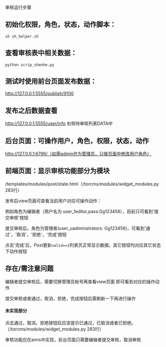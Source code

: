 审核运行步骤

## 初始化权限，角色，状态，动作脚本：

    sh sh_helper.sh 

## 查看审核表中相关数据：

    python scrip_shenhe.py

## 测试时使用前台页面发布数据：

http://127.0.0.1:5555/publish/9100

## 发布之后数据查看

http://127.0.0.1:5555/user/info 右侧待审核列表DATA中

## 后台页面：可操作用户，角色，权限，状态，动作

http://127.0.0.1:6796/（如需admin作为管理员，只接页面中修改用户角色）

## 前端页面：显示审核功能部分为模块

/templates/modules/post/state.html（/torcms/modules/widget_modules.py 283行）

发布后view页面可查看当前用户对应可操作动作：

例如角色为编辑者（用户名为 user_1editor,pass:Gg123456），目前只可看到'提交审核'按钮

提交审核后，角色为管理者(user_uadministrators: Gg123456)，可看到'通过'，'取消'，'拒绝'，'完成'按钮

点击'完成'后，Post更新`valid==1`列表页正常显示数据。其它按钮均对应其它状态下动作按钮

## 存在/需注意问题

编辑者提交审核后，需要切换管理员帐号再查看view页面 即可看到对应的操作动作

提交审核或者通过，取消，拒绝，完成按钮后需刷新一下再进行操作

#### 未实现部分

点击通过，取消，拒绝按钮后应该提示已通过，已取消或者已拒绝。（/torcms/modules/widget_modules.py 283行）

审核功能应在amis中实现，前台页面只需要编辑者提交审核，取消审核




